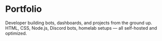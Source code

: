 # Portfolio
Developer building bots, dashboards, and projects from the ground up.  HTML, CSS, Node.js, Discord bots, homelab setups — all self-hosted and optimized.
